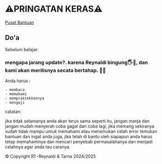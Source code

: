 # ⚠️PRINGATAN KERAS⚠️

[Pusat Bantuan](https://github.com/TarnaWijaya/Belajar-Module/issues/1)

## Do'a
Sebelum belajar:

### mengapa jarang update?. karena Reynaldi bingung🖐️🗿, dan kami akan merilisnya secata bertahap. 🙏🙏

Anda harus :

    - membaca
    - memahami
    - mempraktekkannya
    - menguji

catatan:

jika tidak selamanya anda akan terus sama seperti itu, jangan manja dan jangan mudah menyerah coba gagal dan coba lagi, jika memang sekiranya sudah tidak mampu untuk memahami atau menemukan celah error temukan bantuan dan ingat anda juga, jika telah di bantu oleh siapapun anda harus tetap memahaminya dan mencari penyebab permasalahanya dan menjadi celahnya agar anda tau caranya.


© Copyright R1 -Reynaldi & Tarna 2024/2025
